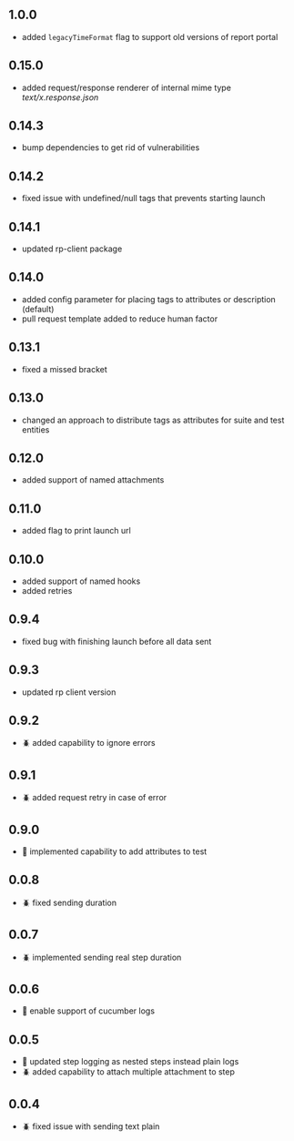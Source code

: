 ## 1.0.0
- added `legacyTimeFormat` flag to support old versions of report portal

## 0.15.0
- added request/response renderer of internal mime type _text/x.response.json_

## 0.14.3
- bump dependencies to get rid of vulnerabilities

## 0.14.2
- fixed issue with undefined/null tags that prevents starting launch

## 0.14.1
- updated rp-client package

## 0.14.0
- added config parameter for placing tags to attributes or description (default)
- pull request template added to reduce human factor

## 0.13.1
- fixed a missed bracket

## 0.13.0
- changed an approach to distribute tags as attributes for suite and test entities

## 0.12.0
- added support of named attachments

## 0.11.0
- added flag to print launch url

## 0.10.0
- added support of named hooks
- added retries

## 0.9.4
- fixed bug with finishing launch before all data sent

## 0.9.3
- updated rp client version

## 0.9.2
- :beetle: added capability to ignore errors

## 0.9.1
- :beetle: added request retry in case of error

## 0.9.0
- :rocket: implemented capability to add attributes to test

## 0.0.8
- :beetle: fixed sending duration

## 0.0.7
- :beetle: implemented sending real step duration

## 0.0.6
- :rocket: enable support of cucumber logs

## 0.0.5
- :rocket: updated step logging as nested steps instead plain logs
- :beetle: added capability to attach multiple attachment to step

## 0.0.4
- :beetle: fixed issue with sending text plain
